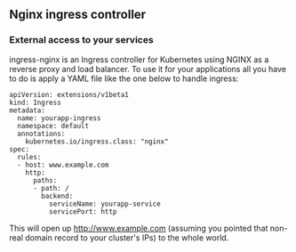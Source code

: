 ## Nginx ingress controller

### External access to your services

ingress-nginx is an Ingress controller for Kubernetes using NGINX as a reverse proxy and load balancer. To use it for your applications all you have to do is apply a YAML file like the one below to handle ingress:

```
apiVersion: extensions/v1beta1
kind: Ingress
metadata:
  name: yourapp-ingress
  namespace: default
  annotations:
    kubernetes.io/ingress.class: "nginx"
spec:
  rules:
  - host: www.example.com
    http:
      paths:
      - path: /
        backend:
          serviceName: yourapp-service
          servicePort: http
```

This will open up http://www.example.com (assuming you pointed that non-real domain record to your cluster's IPs) to the whole world.

